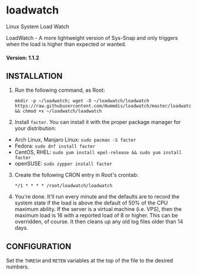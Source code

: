 # loadwatch
Linux System Load Watch

LoadWatch - A more lightweight version of Sys-Snap and only triggers when the load is higher than expected or wanted.

#### Version: 1.1.2

## INSTALLATION

1. Run the following command, as Root:

       mkdir -p ~/loadwatch; wget -O ~/loadwatch/loadwatch https://raw.githubusercontent.com/Hummdis/loadwatch/master/loadwatch && chmod +x ~/loadwatch/loadwatch

2. Install `facter`.  You can install it with the proper package manager for your distribution:
 - Arch Linux, Manjaro Linux: `sudo pacman -S facter`
 - Fedora: `sudo dnf install facter`
 - CentOS, RHEL: `sudo yum install epel-release && sudo yum install facter`
 - openSUSE: `sudo zypper install facter`

3. Create the following CRON entry in Root's crontab:

       */1 * * * * /root/loadwatch/loadwatch

4. You're done.  It'll run every minute and the defaults are to record the system state if the load is above the default of 50% of the CPU maximum ability.  If the server is a virtual machine (i.e. VPS), then the maximum load is 16 with a reported load of 8 or higher. This can be overridden, of course.  It then cleans up any old log files older than 14 days.

## CONFIGURATION

Set the `THRESH` and `RETEN` variables at the top of the file to the desired numbers.
